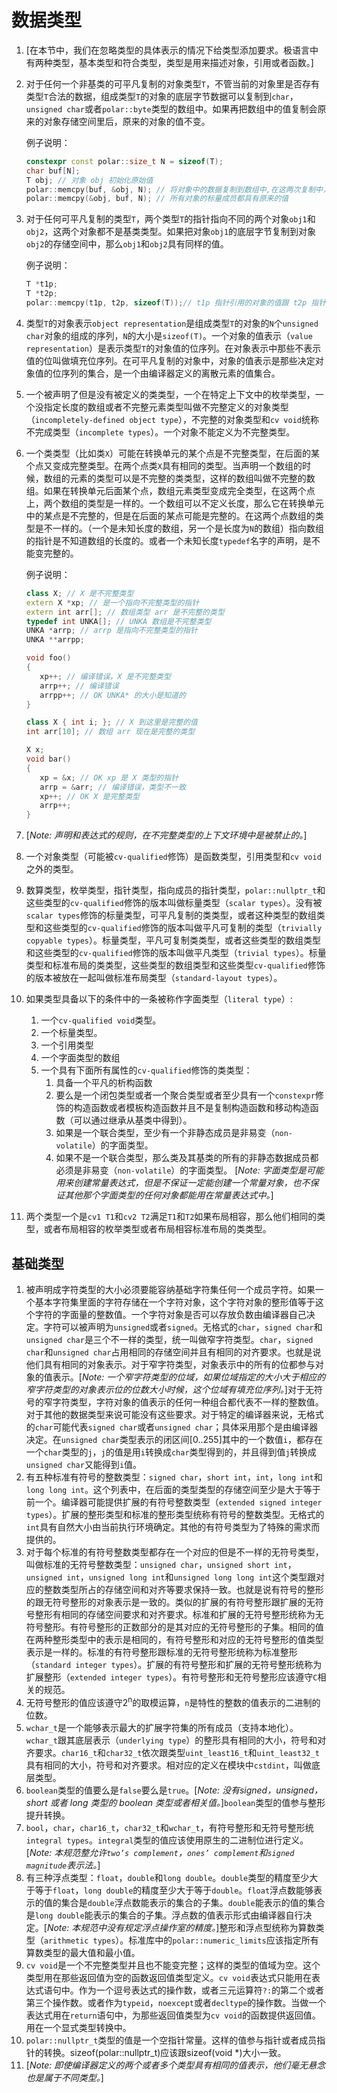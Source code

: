 # 数据类型

1. [在本节中，我们在忽略类型的具体表示的情况下给类型添加要求。极语言中有两种类型，基本类型和符合类型，类型是用来描述对象，引用或者函数。]
2. 对于任何一个非基类的可平凡复制的对象类型`T`，不管当前的对象里是否存有类型`T`合法的数据，组成类型`T`的对象的底层字节数据可以复制到`char`，`unsigned char`或者`polar::byte`类型的数组中。如果再把数组中的值复制会原来的对象存储空间里后，原来的对象的值不变。

	例子说明：
	```cpp
	constexpr const polar::size_t N = sizeof(T);
	char buf[N];
	T obj; // 对象 obj 初始化原始值
	polar::memcpy(buf, &obj, N); // 将对象中的数据复制到数组中,在这两次复制中，原来的对象的值可能会被改变
	polar::memcpy(&obj, buf, N); // 所有对象的标量成员都具有原来的值
	```
3. 对于任何可平凡复制的类型`T`，两个类型`T`的指针指向不同的两个对象`obj1`和`obj2`，这两个对象都不是基类类型。如果把对象`obj1`的底层字节复制到对象`obj2`的存储空间中，那么`obj1`和`obj2`具有同样的值。
	
	例子说明：
	
	```cpp
	T *t1p;
	T *t2p;
	polar::memcpy(t1p, t2p, sizeof(T));// t1p 指针引用的对象的值跟 t2p 指针引用的值一样
	```
4. 类型`T`的对象表示`object representation`是组成类型`T`的对象的`N`个`unsigned char`对象的组成的序列，`N`的大小是`sizeof(T)`。一个对象的值表示（`value representation`）是表示类型`T`的对象值的位序列。在对象表示中那些不表示值的位叫做填充位序列。在可平凡复制的对象中，对象的值表示是那些决定对象值的位序列的集合，是一个由编译器定义的离散元素的值集合。
5. 一个被声明了但是没有被定义的类类型，一个在特定上下文中的枚举类型，一个没指定长度的数组或者不完整元素类型叫做不完整定义的对象类型（`incompletely-defined object type`），不完整的对象类型和`cv void`统称不完成类型（`incomplete types`）。一个对象不能定义为不完整类型。
6. 一个类类型（比如类`X`）可能在转换单元的某个点是不完整类型，在后面的某个点又变成完整类型。在两个点类`X`具有相同的类型。当声明一个数组的时候，数组的元素的类型可以是不完整的类类型，这样的数组叫做不完整的数组。如果在转换单元后面某个点，数组元素类型变成完全类型，在这两个点上，两个数组的类型是一样的。一个数组可以不定义长度，那么它在转换单元中的某点是不完整的，但是在后面的某点可能是完整的。在这两个点数组的类型是不一样的。（一个是未知长度的数组，另一个是长度为`N`的数组）指向数组的指针是不知道数组的长度的。或者一个未知长度`typedef`名字的声明，是不能变完整的。

	例子说明：
	```cpp
	class X; // X 是不完整类型
	extern X *xp; // 是一个指向不完整类型的指针
	extern int arr[]; // 数组类型 arr 是不完整的类型
	typedef int UNKA[]; // UNKA 数组是不完整类型
	UNKA *arrp; // arrp 是指向不完整类型的指针
	UNKA **arrpp;
	
	void foo()
	{
	   xp++; // 编译错误，X 是不完整类型
	   arrp++; // 编译错误
	   arrpp++; // OK UNKA* 的大小是知道的
	}
	
	class X { int i; }; // X 到这里是完整的值
	int arr[10]; // 数组 arr 现在是完整的类型
	
	X x;
	void bar()
	{
	   xp = &x; // OK xp 是 X 类型的指针
	   arrp = &arr; // 编译错误，类型不一致
	   xp++; // OK X 是完整类型
	   arrp++;
	}
	```
7. [*Note: 声明和表达式的规则，在不完整类型的上下文环境中是被禁止的。*]
8. 一个对象类型（可能被`cv-qualified`修饰）是函数类型，引用类型和`cv void`之外的类型。
9. 数算类型，枚举类型，指针类型，指向成员的指针类型，`polar::nullptr_t`和这些类型的`cv-qualified`修饰的版本叫做标量类型（`scalar types`）。没有被`scalar types`修饰的标量类型，可平凡复制的类类型，或者这种类型的数组类型和这些类型的`cv-qualified`修饰的版本叫做平凡可复制的类型（`trivially copyable types`）。标量类型，平凡可复制类类型，或者这些类型的数组类型和这些类型的`cv-qualified`修饰的版本叫做平凡类型（`trivial types`）。标量类型和标准布局的类类型，这些类型的数组类型和这些类型`cv-qualified`修饰的版本被放在一起叫做标准布局类型（`standard-layout types`）。
10. 如果类型具备以下的条件中的一条被称作字面类型（`literal type`）:
	1. 一个`cv-qualified void`类型。
	2. 一个标量类型。
	3. 一个引用类型
	4. 一个字面类型的数组
	5. 一个具有下面所有属性的`cv-qualified`修饰的类类型：
		1. 具备一个平凡的析构函数
		2. 要么是一个闭包类型或者一个聚合类型或者至少具有一个`constexpr`修饰的构造函数或者模板构造函数并且不是复制构造函数和移动构造函数（可以通过继承从基类中得到）。
		3. 如果是一个联合类型，至少有一个非静态成员是非易变（`non-volatile`）的字面类型。
		4. 如果不是一个联合类型，那么类及其基类的所有的非静态数据成员都必须是非易变（`non-volatile`）的字面类型。
		[*Note: 字面类型是可能用来创建常量表达式，但是不保证一定能创建一个常量对象，也不保证其他那个字面类型的任何对象都能用在常量表达式中。*]
11. 两个类型一个是`cv1 T1`和`cv2 T2`满足`T1`和`T2`如果布局相容，那么他们相同的类型，或者布局相容的枚举类型或者布局相容标准布局的类类型。

## 基础类型

1. 被声明成字符类型的大小必须要能容纳基础字符集任何一个成员字符。如果一个基本字符集里面的字符存储在一个字符对象，这个字符对象的整形值等于这个字符的字面量的整数值。一个字符对象是否可以存放负数由编译器自己决定。字符可以被声明为`unsigned`或者`signed`。无格式的`char`，`signed char`和`unsigned char`是三个不一样的类型，统一叫做窄字符类型。`char`，`signed char`和`unsigned char`占用相同的存储空间并且有相同的对齐要求。也就是说他们具有相同的对象表示。对于窄字符类型，对象表示中的所有的位都参与对象的值表示。[*Note: 一个窄字符类型的位域，如果位域指定的大小大于相应的窄字符类型的对象表示位的位数大小时候，这个位域有填充位序列。*]对于无符号的窄字符类型，字符对象的值表示的任何一种组合都代表不一样的整数值。对于其他的数据类型来说可能没有这些要求。对于特定的编译器来说，无格式的`char`可能代表`signed char`或者`unsigned char`；具体采用那个是由编译器决定。在`unsigned char`类型表示的闭区间[0..255]其中的一个数值`i`，都存在一个`char`类型的`j`，`j`的值是用`i`转换成`char`类型得到的，并且得到值`j`转换成`unsigned char`又能得到`i`值。
2. 有五种标准有符号的整数类型：`signed char`，`short int`，`int`，`long int`和`long long int`。这个列表中，在后面的类型类型的存储空间至少是大于等于前一个。编译器可能提供扩展的有符号整数类型（`extended signed integer types`）。扩展的整形类型和标准的整形类型统称有符号的整数类型。无格式的`int`具有自然大小由当前执行环境确定。其他的有符号类型为了特殊的需求而提供的。
3. 对于每个标准的有符号整数类型都存在一个对应的但是不一样的无符号类型，叫做标准的无符号整数类型：`unsigned char`，`unsigned short int`，`unsigned int`，`unsigned long int`和`unsigned long long int`这个类型跟对应的整数类型所占的存储空间和对齐等要求保持一致。也就是说有符号的整形的跟无符号整形的对象表示是一致的。类似的扩展的有符号整形跟扩展的无符号整形有相同的存储空间要求和对齐要求。标准和扩展的无符号整形统称为无符号整形。有符号整形的正数部分的是其对应的无符号整形的子集。相同的值在两种整形类型中的表示是相同的，有符号整形和对应的无符号整形的值类型表示是一样的。标准的有符号整形跟标准的无符号整形统称为标准整形（`standard integer types`）。扩展的有符号整形和扩展的无符号整形统称为扩展整形（`extended integer types`）。有符号整形和无符号整形应该遵守`C`相关的规范。
4. 无符号整形的值应该遵守2<sup>n</sup>的取模运算，`n`是特性的整数的值表示的二进制的位数。
5. `wchar_t`是一个能够表示最大的扩展字符集的所有成员（支持本地化）。`wchar_t`跟其底层表示（`underlying type`）的整形具有相同的大小，符号和对齐要求。`char16_t`和`char32_t`依次跟类型`uint_least16_t`和`uint_least32_t`具有相同的大小，符号和对齐要求。相对应的定义在模块中`cstdint`，叫做底层类型。
6. `boolean`类型的值要么是`false`要么是`true`。[*Note: 没有signed，unsigned，short 或者 long 类型的 boolean 类型或者相关值。*]`boolean`类型的值参与整形提升转换。
7. `bool`，`char`，`char16_t`，`char32_t`和`wchar_t`，有符号整形和无符号整形统`integral types`。`integral`类型的值应该使用原生的二进制位进行定义。[*Note: 本规范整允许`two’scomplement`，`ones’ complement`和`signed magnitude`表示法。*]
8. 有三种浮点类型：`float`，`double`和`long double`。`double`类型的精度至少大于等于`float`，`long double`的精度至少大于等于`double`。`float`浮点数能够表示的值的集合是`double`浮点数能表示的集合的子集。`double`能表示的值的集合是`long double`能表示的集合的子集。浮点数的值表示形式由编译器自行决定。[*Note: 本规范中没有规定浮点操作室的精度。*]整形和浮点型统称为算数类型（`arithmetic types`）。标准库中的`polar::numeric_limits`应该指定所有算数类型的最大值和最小值。
9. `cv void`是一个不完整类型并且也不能变完整；这样的类型的值域为空。这个类型用在那些返回值为空的函数返回值类型定义。`cv void`表达式只能用在表达式语句中。作为一个逗号表达式的操作数，或者三元运算符`?:`的第二个或者第三个操作数。或者作为`typeid`，`noexcept`或者`decltype`的操作数。当做一个表达式用在`return`语句中，为那些返回值类型为`cv void`的函数提供返回值。用在一个显式类型转换中。
10. `polar::nullptr_t`类型的值是一个空指针常量。这样的值参与指针或者成员指针的转换。sizeof(polar::nullptr_t)应该跟sizeof(void *)大小一致。
11. [*Note: 即使编译器定义的两个或者多个类型具有相同的值表示，他们毫无悬念也是属于不同类型。*]